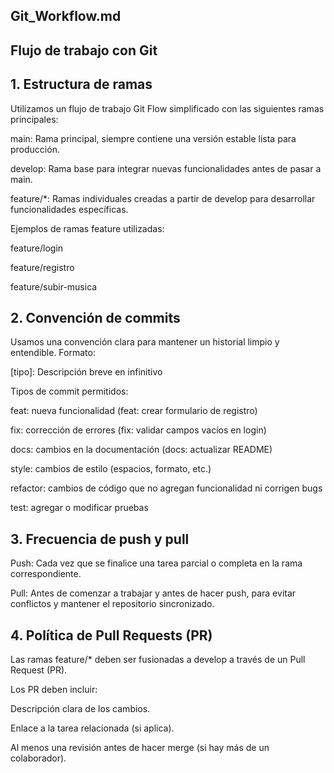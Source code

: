 ## Git_Workflow.md 

## Flujo de trabajo con Git
## 1. Estructura de ramas
Utilizamos un flujo de trabajo Git Flow simplificado con las siguientes ramas principales:

main: Rama principal, siempre contiene una versión estable lista para producción.

develop: Rama base para integrar nuevas funcionalidades antes de pasar a main.

feature/*: Ramas individuales creadas a partir de develop para desarrollar funcionalidades específicas.

Ejemplos de ramas feature utilizadas:

feature/login

feature/registro

feature/subir-musica

## 2.  Convención de commits
Usamos una convención clara para mantener un historial limpio y entendible. Formato:

[tipo]: Descripción breve en infinitivo
 
Tipos de commit permitidos:

feat: nueva funcionalidad (feat: crear formulario de registro)

fix: corrección de errores (fix: validar campos vacíos en login)

docs: cambios en la documentación (docs: actualizar README)

style: cambios de estilo (espacios, formato, etc.)

refactor: cambios de código que no agregan funcionalidad ni corrigen bugs

test: agregar o modificar pruebas

## 3. Frecuencia de push y pull
Push: Cada vez que se finalice una tarea parcial o completa en la rama correspondiente.

Pull: Antes de comenzar a trabajar y antes de hacer push, para evitar conflictos y mantener el repositorio sincronizado.

## 4.  Política de Pull Requests (PR)
Las ramas feature/* deben ser fusionadas a develop a través de un Pull Request (PR).

Los PR deben incluir:

Descripción clara de los cambios.

Enlace a la tarea relacionada (si aplica).

Al menos una revisión antes de hacer merge (si hay más de un colaborador).
